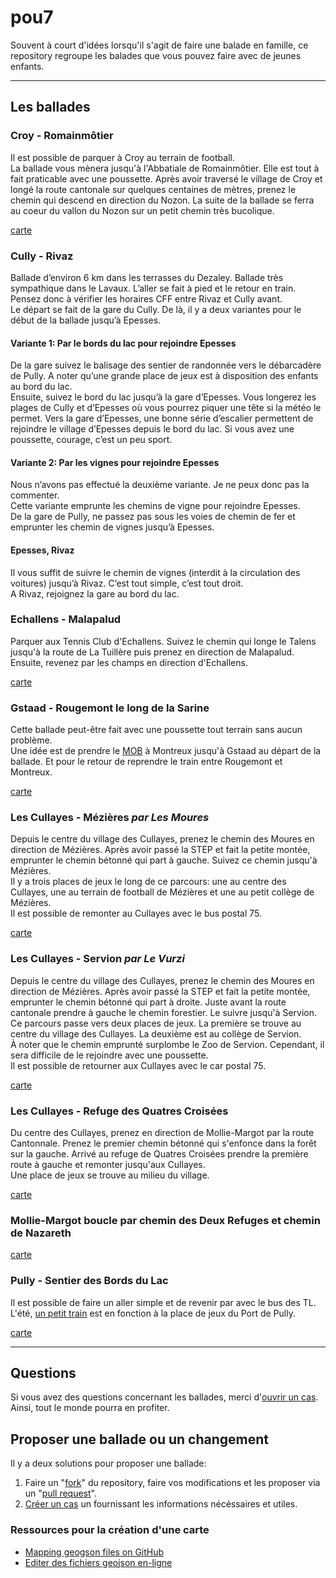 pou7
====

Souvent à court d'idées lorsqu'il s'agit de faire une balade en famille, ce repository regroupe les balades que vous pouvez faire avec de jeunes enfants.

---

## Les ballades

### Croy - Romainmôtier

Il est possible de parquer à Croy au terrain de football.  
La ballade vous mènera jusqu'à l'Abbatiale de Romainmôtier. Elle est tout à fait praticable avec une poussette. Après avoir traversé le village de Croy et longé la route cantonale sur quelques centaines de mètres, prenez le chemin qui descend en direction du Nozon. La suite de la ballade se ferra au coeur du vallon du Nozon sur un petit chemin très bucolique.

[carte](https://github.com/alienlebarge/pou7/blob/master/Croy-Romainmotier.geojson)

### Cully - Rivaz

Ballade d’environ 6 km dans les terrasses du Dezaley.
Ballade très sympathique dans le Lavaux. L’aller se fait à pied et le retour en train. Pensez donc à vérifier les horaires CFF entre Rivaz et Cully avant.  
Le départ se fait de la gare du Cully. De là, il y a deux variantes pour le début de la ballade jusqu’à Epesses.

#### Variante 1: Par le bords du lac pour rejoindre Epesses

De la gare suivez le balisage des sentier de randonnée vers le débarcadère de Pully. A noter qu’une grande place de jeux est à disposition des enfants au bord du lac.  
Ensuite, suivez le bord du lac jusqu’à la gare d’Epesses. Vous longerez les plages de Cully et d’Epesses où vous pourrez piquer une tête si la météo le permet. Vers la gare d’Epesses, une bonne série d’escalier permettent de rejoindre le village d’Epesses depuis le bord du lac. Si vous avez une poussette, courage, c’est un peu sport.

#### Variante 2: Par les vignes pour rejoindre Epesses

Nous n’avons pas effectué la deuxième variante. Je ne peux donc pas la commenter.  
Cette variante emprunte les chemins de vigne pour rejoindre Epesses.  
De la gare de Pully, ne passez pas sous les voies de chemin de fer et emprunter les chemin de vignes jusqu’à Epesses.

#### Epesses, Rivaz

Il vous suffit de suivre le chemin de vignes (interdit à la circulation des voitures) jusqu’à Rivaz. C’est tout simple, c’est tout droit.  
A Rivaz, rejoignez la gare au bord du lac.

### Echallens - Malapalud

Parquer aux Tennis Club d'Echallens. Suivez le chemin qui longe le Talens jusqu'à la route de La Tuillère puis prenez en direction de Malapalud. Ensuite, revenez par les champs en direction d'Echallens.

[carte](https://github.com/alienlebarge/pou7/blob/master/Echallens-Malapalud.geosjon)

### Gstaad - Rougemont le long de la Sarine

Cette ballade peut-être fait avec une poussette tout terrain sans aucun problème.  
Une idée est de prendre le [MOB](http://www.goldenpass.ch/) à Montreux jusqu'à Gstaad au départ de la ballade. Et pour le retour de reprendre le train entre Rougemont et Montreux.

[carte](https://github.com/alienlebarge/pou7/blob/master/Gstaad-Rougemont-LeLongDeLaSarine.geojson)

### Les Cullayes - Mézières *par Les Moures*

Depuis le centre du village des Cullayes, prenez le chemin des Moures en direction de Mézières. Après avoir passé la STEP et fait la petite montée, emprunter le chemin bétonné qui part à gauche. Suivez ce chemin jusqu'à Mézières.  
Il y a trois places de jeux le long de ce parcours: une au centre des Cullayes, une au terrain de football de Mézières et une au petit collège de Mézières.  
Il est possible de remonter au Cullayes avec le bus postal 75.

[carte](https://github.com/alienlebarge/pou7/blob/master/LesCullayes-Mezieres.geojson)
 
### Les Cullayes - Servion *par Le Vurzi*

Depuis le centre du village des Cullayes, prenez le chemin des Moures en direction de Mézières. Après avoir passé la STEP et fait la petite montée, emprunter le chemin bétonné qui part à droite. Juste avant la route cantonale prendre à gauche le chemin forestier. Le suivre jusqu'à Servion.  
Ce parcours passe vers deux places de jeux. La première se trouve au centre du village des Cullayes. La deuxième est au collège de Servion.  
À noter que le chemin emprunté surplombe le Zoo de Servion. Cependant, il sera difficile de le rejoindre avec une poussette.  
Il est possible de retourner aux Cullayes avec le car postal 75.

[carte](https://github.com/alienlebarge/pou7/blob/master/LesCullayes-Servion.geojson)

### Les Cullayes - Refuge des Quatres Croisées

Du centre des Cullayes, prenez en direction de Mollie-Margot par la route Cantonnale. Prenez le premier chemin bétonné qui s'enfonce dans la forêt sur la gauche. Arrivé au refuge de Quatres Croisées prendre la première route à gauche et remonter jusqu'aux Cullayes.  
Une place de jeux se trouve au milieu du village.

[carte](https://github.com/alienlebarge/pou7/blob/master/LesCullayes-RefugeDesQuatreCroisees.geojson)

### Mollie-Margot boucle par chemin des Deux Refuges et chemin de Nazareth

[carte](https://github.com/alienlebarge/pou7/blob/master/MollieMargot-boucle-chemin-des-deux-refuges-et-chemin-de-nazareth.geojson)

### Pully - Sentier des Bords du Lac

Il est possible de faire un aller simple et de revenir par avec le bus des TL.  
L'été, [un petit train](http://www.mntpully.ch/ "Mini-Train Pully") est en fonction à la place de jeux du Port de Pully.

[carte](https://github.com/alienlebarge/pou7/blob/master/Pully-SentierDesBordsDuLac.geojson)

---

## Questions

Si vous avez des questions concernant les ballades, merci d'[ouvrir un cas](https://github.com/alienlebarge/pou7/issues/new). Ainsi, tout le monde pourra en profiter.

## Proposer une ballade ou un changement

Il y a deux solutions pour proposer une ballade:

1. Faire un "[fork](https://help.github.com/articles/fork-a-repo "Fork a repo")" du repository, faire vos modifications et les proposer via un "[pull request](https://help.github.com/articles/using-pull-requests "using pull requests")".
2. [Créer un cas](https://github.com/alienlebarge/pou7/issues/new) un fournissant les informations nécéssaires et utiles.

### Ressources pour la création d'une carte

- [Mapping geogson files on GitHub](https://help.github.com/articles/mapping-geojson-files-on-github)
- [Editer des fichiers geojson en-ligne](http://geojson.io/)
